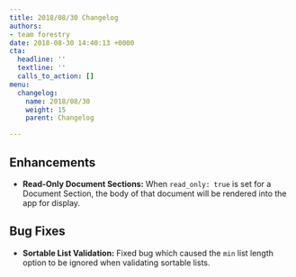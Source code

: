 ```yaml
---
title: 2018/08/30 Changelog
authors:
- team forestry
date: 2018-08-30 14:40:13 +0000
cta:
  headline: ''
  textline: ''
  calls_to_action: []
menu:
  changelog:
    name: 2018/08/30
    weight: 15
    parent: Changelog

---
```

## Enhancements

* **Read-Only Document Sections:** When `read_only: true` is set for a Document Section, the body of that document will be rendered into the app for display.

## Bug Fixes

* **Sortable List Validation:** Fixed bug which caused the `min`  list length option to be ignored when validating sortable lists.